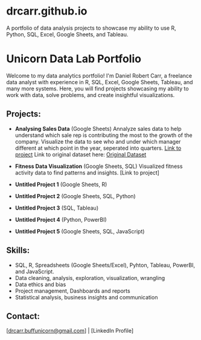 # drcarr.github.io
A portfolio of data analysis projects to showcase my ability to use R, Python, SQL, Excel, Google Sheets, and Tableau.

# Unicorn Data Lab Portfolio

Welcome to my data analytics portfolio! I'm Daniel Robert Carr, a freelance data analyst with experience in R, SQL, Excel, Google Sheets, Tableau, and many more systems. Here, you will find projects showcasing my ability to work with data, solve problems, and create insightful visualizations.

## Projects:

- **Analysing Sales Data** (Google Sheets)
Annalyze sales data to help understand which sale rep is contributing the most to the growth of the company. Visualize the data to see who and under which manager different at which point in the year, seperated into quarters.
  [Link to project](https://github.com/drcarr1808/drcarr.github.io/blob/main/google_sheets_project_one)
  Link to original dataset here: [Original Dataset](https://mavenanalytics.io/data-playground?order=date_added%2Cdesc&search=CRM+Sales+Opportunities)

- **Fitness Data Visualization** (Google Sheets, SQL)
  Visualized fitness activity data to find patterns and insights. [Link to project]

- **Untitled Project 1** (Google Sheets, R)

- **Untitled Project 2** (Google Sheets, SQL, Python)

- **Untitled Project 3** (SQL, Tableau)

- **Untitled Project 4** (Python, PowerBI)

- **Untitled Project 5** (Google Sheets, SQL, JavaScript)

## Skills:
- SQL, R, Spreadsheets (Google Sheets/Excel), Pyhton, Tableau, PowerBI, and JavaScript.
- Data cleaning, analysis, exploration, visualization, wrangling
- Data ethics and bias
- Project management, Dashboards and reports
- Statistical analysis, business insights and communication

## Contact:
[drcarr.buffunicorn@gmail.com] | [LinkedIn Profile]
